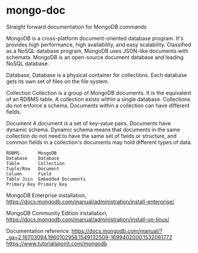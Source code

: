 # mongo-doc
Straight forward documentation for MongoDB commands 

MongoDB is a cross-platform document-oriented database program.
It's provides high performance, high availability, and easy scalability.
Classified as a NoSQL database program, MongoDB uses JSON-like documents with schemata.
MongoDB is an open-source document database and leading NoSQL database.

Database,
Database is a physical container for collections. Each database gets its own set of files on the file system.

Collection
Collection is a group of MongoDB documents. It is the equivalent of an RDBMS table. A collection exists within a single database. Collections do not enforce a schema. Documents within a collection can have different fields. 

Document
A document is a set of key-value pairs. Documents have dynamic schema. Dynamic schema means that documents in the same collection do not need to have the same set of fields or structure, and common fields in a collection's documents may hold different types of data.

	RDBMS		MongoDB
	Database	Database
	Table		Collection
	Tuple/Row	Document
	Column		Field
	Table Join	Embedded Documents
	Primary Key	Primary Key


MongoDB Enterprise installation, 
https://docs.mongodb.com/manual/administration/install-enterprise/

MongoDB Community Edition installation, 
https://docs.mongodb.com/manual/administration/install-on-linux/

Documentation reference: 
https://docs.mongodb.com/manual/?_ga=2.16703094.1960102958.1549132509-1699402000.1532081772
https://www.tutorialspoint.com/mongodb
